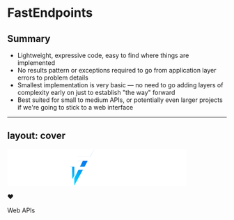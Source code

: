 <h1>FastEndpoints</h1>
<h2>Summary</h2>

<ul class="content">
  <li>Lightweight, expressive code, easy to find where things are implemented</li>
  <v-clicks>
    <li>No results pattern or exceptions required to go from application layer errors to problem details</li>
    <li>Smallest implementation is very basic &mdash; no need to go adding layers of complexity early on just to establish "the way" forward</li>
    <li>Best suited for small to medium APIs, or potentially even larger projects if we're going to stick to a web interface</li>
  </v-clicks>
</ul>

<!--
So, personally I've found FastEndpoints to really streamline building API endpoints.

Even coming back to some older code, it's very easy to navigate and understand an API's structure.

It does away with the layers of indirection and abstractions that just make us think harder than we need to.

[click] It also cuts down the areas of code that we might disagree on.

Considerations around whether we should be returning anything from commands, or how we're communicating failure states back to the API, all become moot.

[click] It's also easy for us to get started with a _very_ basic implementation.

Often I've seen the scaffolding of a backend include a ping endpoint to prove functionality, and we've already got queries and handlers flying around just to establish a pattern.

That same ping endpoint in FastEndpoints can be a single file with very little code.

We don't need to go adding commands and handlers, mapping, or exception handling middleware just to get started.

Our codebase grows organically, with any complexity being added as we need it &mdash; not just "in case".

[click] Now, not to be all sunshine and rainbows, FastEndpoints really is best suited to building explicitly web APIs.

If we need to invoke business logic from different interfaces &mdash; Function Apps, background jobs, etc., then we might be better off looking to decouple the application layer.

This can in turn make the endpoint-per-class approach feel a bit cumbersome, with lots of files that mostly just end up having a single method call each.
-->

---
layout: cover
---

<div class="grid grid-cols-[1fr_auto_1fr] items-center w-[55%] space-x-6 mx-auto">
<img src="../images/FE-logo.svg" class="">
<p class="text-3xl">❤️</p>
<p class="text-2xl font-serif">Web&nbsp;APIs</p>
</div>

<!--
So, there definitely is a clear application for FastEndpoints, and when it's the right fit it can feel _very_ right.

It's very easy to get started and throw together a few endpoints, so there's certainly no harm in spinning up a project and giving it a play!
-->